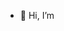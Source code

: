 - 👋 Hi, I’m 


<!---
Arnab1598/Arnab1598 is a ✨ special ✨ repository because its `README.md` (this file) appears on your GitHub profile.
You can click the Preview link to take a look at your changes.
--->
